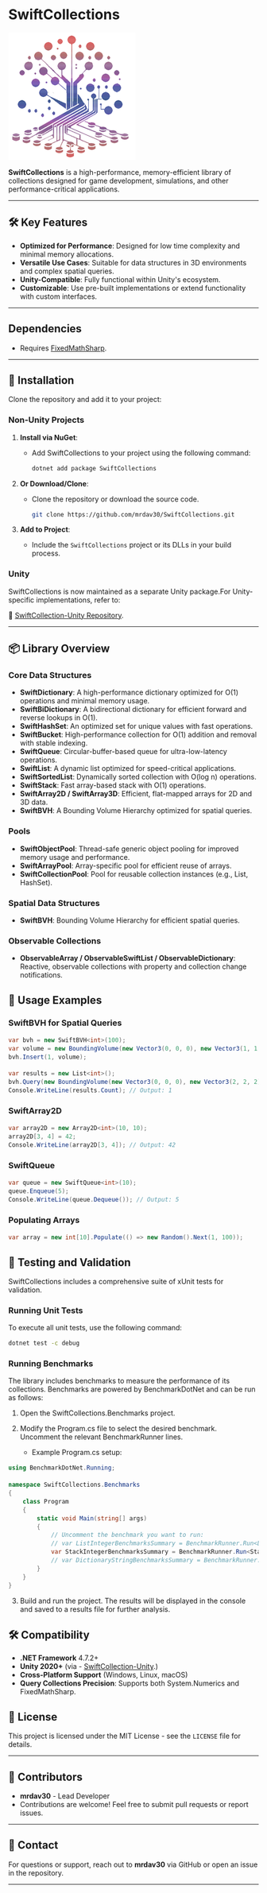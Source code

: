 SwiftCollections
==============

![SwiftCollections Icon](https://raw.githubusercontent.com/mrdav30/SwiftCollections/main/icon.png)

**SwiftCollections** is a high-performance, memory-efficient library of collections designed for game development, simulations, and other performance-critical applications.

---

## 🛠️ Key Features

- **Optimized for Performance**: Designed for low time complexity and minimal memory allocations.
- **Versatile Use Cases**: Suitable for data structures in 3D environments and complex spatial queries.
- **Unity-Compatible**: Fully functional within Unity's ecosystem.
- **Customizable**: Use pre-built implementations or extend functionality with custom interfaces.

---

## Dependencies

- Requires [FixedMathSharp](https://github.com/mrdav30/FixedMathSharp).

---

## 🚀 Installation

Clone the repository and add it to your project:

### Non-Unity Projects

1. **Install via NuGet**:
   - Add SwiftCollections to your project using the following command:
   
     ```bash
     dotnet add package SwiftCollections
     ```

2. **Or Download/Clone**:
   - Clone the repository or download the source code.
   
     ```bash
     git clone https://github.com/mrdav30/SwiftCollections.git
     ```

3. **Add to Project**:
   - Include the `SwiftCollections` project or its DLLs in your build process.

### Unity

SwiftCollections is now maintained as a separate Unity package.For Unity-specific implementations, refer to:

🔗 [SwiftCollection-Unity Repository](https://github.com/mrdav30/SwiftCollections-Unity).

---

## 📦 Library Overview

### Core Data Structures

- **SwiftDictionary**: A high-performance dictionary optimized for O(1) operations and minimal memory usage.
- **SwiftBiDictionary**: A bidirectional dictionary for efficient forward and reverse lookups in O(1).
- **SwiftHashSet**: An optimized set for unique values with fast operations.
- **SwiftBucket**: High-performance collection for O(1) addition and removal with stable indexing.
- **SwiftQueue**: Circular-buffer-based queue for ultra-low-latency operations.
- **SwiftList**: A dynamic list optimized for speed-critical applications.
- **SwiftSortedList**: Dynamically sorted collection with O(log n) operations.
- **SwiftStack**: Fast array-based stack with O(1) operations.
- **SwiftArray2D / SwiftArray3D**: Efficient, flat-mapped arrays for 2D and 3D data.
- **SwiftBVH**: A Bounding Volume Hierarchy optimized for spatial queries.

### Pools

- **SwiftObjectPool**: Thread-safe generic object pooling for improved memory usage and performance.
- **SwiftArrayPool**: Array-specific pool for efficient reuse of arrays.
- **SwiftCollectionPool**: Pool for reusable collection instances (e.g., List, HashSet).

### Spatial Data Structures

- **SwiftBVH**: Bounding Volume Hierarchy for efficient spatial queries.

### Observable Collections

- **ObservableArray / ObservableSwiftList / ObservableDictionary**: Reactive, observable collections with property and collection change notifications. 


## 📖 Usage Examples

### SwiftBVH for Spatial Queries

```csharp
var bvh = new SwiftBVH<int>(100);
var volume = new BoundingVolume(new Vector3(0, 0, 0), new Vector3(1, 1, 1));
bvh.Insert(1, volume);

var results = new List<int>();
bvh.Query(new BoundingVolume(new Vector3(0, 0, 0), new Vector3(2, 2, 2)), results);
Console.WriteLine(results.Count); // Output: 1
```

### SwiftArray2D

```csharp
var array2D = new Array2D<int>(10, 10);
array2D[3, 4] = 42;
Console.WriteLine(array2D[3, 4]); // Output: 42
```

### SwiftQueue

```csharp
var queue = new SwiftQueue<int>(10);
queue.Enqueue(5);
Console.WriteLine(queue.Dequeue()); // Output: 5
```

### Populating Arrays

```csharp
var array = new int[10].Populate(() => new Random().Next(1, 100));
```

## 🧪 Testing and Validation

SwiftCollections includes a comprehensive suite of xUnit tests for validation.

### Running Unit Tests

To execute all unit tests, use the following command:

```bash
dotnet test -c debug
```

### Running Benchmarks

The library includes benchmarks to measure the performance of its collections. Benchmarks are powered by BenchmarkDotNet and can be run as follows:

1. Open the SwiftCollections.Benchmarks project.

2. Modify the Program.cs file to select the desired benchmark. Uncomment the relevant BenchmarkRunner lines.
	- Example Program.cs setup:

```csharp
using BenchmarkDotNet.Running;

namespace SwiftCollections.Benchmarks
{
    class Program
    {
        static void Main(string[] args)
        {
            // Uncomment the benchmark you want to run:
            // var ListIntegerBenchmarksSummary = BenchmarkRunner.Run<ListIntegerBenchmarks>();
            var StackIntegerBenchmarksSummary = BenchmarkRunner.Run<StackIntegerBenchmarks>();
            // var DictionaryStringBenchmarksSummary = BenchmarkRunner.Run<DictionaryStringBenchmarks>();
        }
    }
}
```

3. Build and run the project. The results will be displayed in the console and saved to a results file for further analysis.

## 🛠️ Compatibility

- **.NET Framework** 4.7.2+
- **Unity 2020+** (via - [SwiftCollection-Unity](https://github.com/mrdav30/SwiftCollections-Unity).)
- **Cross-Platform Support** (Windows, Linux, macOS)
- **Query Collections Precision**: Supports both System.Numerics and FixedMathSharp.

## 📄 License

This project is licensed under the MIT License - see the `LICENSE` file
for details.

---

## 👥 Contributors

- **mrdav30** - Lead Developer
- Contributions are welcome! Feel free to submit pull requests or report issues.

---

## 📧 Contact

For questions or support, reach out to **mrdav30** via GitHub or open an issue in the repository.

---